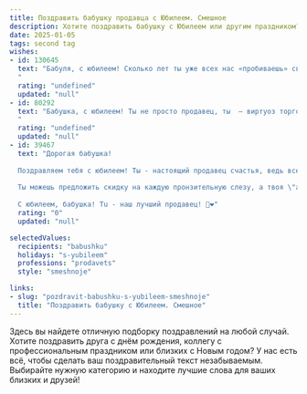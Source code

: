 ```yaml
---
title: Поздравить бабушку продавца с Юбилеем. Смешное
description: Хотите поздравить бабушку с Юбилеем или другим праздником? Наш ИИ создаст незабываемое поздравление, а вы обязательно выделитесь среди других.  
date: 2025-01-05
tags: second tag
wishes:
- id: 130645
  text: "Бабуля, с юбилеем! Сколько лет ты уже всех нас «пробиваешь» своим обаянием и умением продать что угодно, даже собственную историю о том, как внуки съели весь торт!  Желаю тебе ещё сто лет бодрости,  острого ума и  клиентов, которые будут раскупать твои улыбки так же быстро, как раньше раскупали  товар!  Пусть пенсия будет сладкой, как лучший пряник, а жизнь — яркой, как вывеска твоего любимого магазина!
  "
  rating: "undefined"
  updated: "null"
- id: 80292
  text: "Бабушка, с юбилеем! Ты не просто продавец, ты  — виртуоз торговли,  мастер убеждения,  а ещё  —  художник,  который  превращает  каждую  покупку  в  шедевр!  Желаем,  чтобы  твои  клиенты  были  вечно  довольные,  как  дети  перед  праздником,  а  товар  летел  с  прилавков  быстрее,  чем  горячие пирожки! 🎂🎉
  "
  rating: "undefined"
  updated: "null"
- id: 39467
  text: "Дорогая бабушка!
  
  Поздравляем тебя с юбилеем! Ты - настоящий продавец счастья, ведь все твои покупки всегда полны любви и заботы! Мы знаем, что ты уже опытный \"продавец\" и иногда даже обделяешь \"клиентов\" (то есть нас) бесплатными печеньками.
  
  Ты можешь предложить скидку на каждую пронзительную слезу, а твоя \"акция\" с советами работает безотказно! Желаем тебе, чтобы в твоем \"магазине жизни\" всегда были в наличии радость и здоровье, а большая \"брошюра\" воспоминаний никогда не заканчивалась!
  
  С юбилеем, бабушка! Tu - наш лучший продавец! 🎉❤️"
  rating: "0"
  updated: "null"

selectedValues:
  recipients: "babushku"
  holidays: "s-yubileem"
  professions: "prodavets"
  style: "smeshnoje"

links:
- slug: "pozdravit-babushku-s-yubileem-smeshnoje"
  title: "Поздравить бабушку с Юбилеем. Смешное"
---
```


Здесь вы найдете отличную подборку поздравлений на любой случай. 
Хотите поздравить друга с днём рождения, коллегу с профессиональным праздником или близких с Новым годом? У нас есть всё, чтобы сделать ваш поздравительный текст незабываемым. Выбирайте нужную категорию и находите лучшие слова для ваших близких и друзей!
